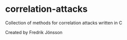 correlation-attacks
===================

Collection of methods for correlation attacks written in C

Created by Fredrik Jönsson
